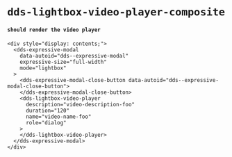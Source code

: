 # `dds-lightbox-video-player-composite`

#### `should render the video player`

```
<div style="display: contents;">
  <dds-expressive-modal
    data-autoid="dds--expressive-modal"
    expressive-size="full-width"
    mode="lightbox"
  >
    <dds-expressive-modal-close-button data-autoid="dds--expressive-modal-close-button">
    </dds-expressive-modal-close-button>
    <dds-lightbox-video-player
      description="video-description-foo"
      duration="120"
      name="video-name-foo"
      role="dialog"
    >
    </dds-lightbox-video-player>
  </dds-expressive-modal>
</div>

```


